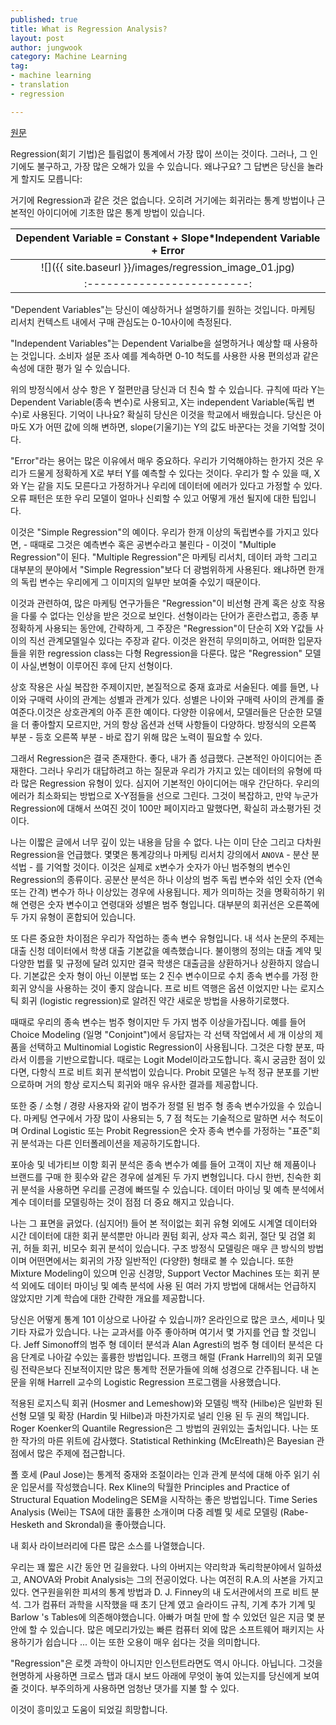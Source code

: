 ```yaml
---
published: true
title: What is Regression Analysis?
layout: post
author: jungwook
category: Machine Learning
tag:
- machine learning
- translation
- regression

---
```


[원문](http://www.datasciencecentral.com/profiles/blogs/what-is-regression-analysis)

Regression(회기 기법)은 틀림없이 통계에서 가장 많이 쓰이는 것이다. 그러나, 그 인기에도 불구하고, 가장 많은 오해가 있을 수 있습니다. 왜냐구요? 그 답변은 당신을 놀라게 할지도 모릅니다:

거기에 Regression과 같은 것은 없습니다. 오히려 거기에는 회귀라는 통계 방법이나 근본적인 아이디어에 기초한 많은 통계 방법이 있습니다. 


Dependent Variable = Constant + Slope*Independent Variable + Error         |
:-------------------------:|
![]({{ site.baseurl }}/images/regression_image_01.jpg)  |
:-------------------------:|

"Dependent Variables"는 당신이 예상하거나 설명하기를 원하는 것입니다. 마케팅 리서치 컨텍스트 내에서 구매 관심도는 0-10사이에 측정된다. 

"Independent Variables"는 Dependent Varialbe을 설명하거나 예상할 때 사용하는 것입니다. 소비자 설문 조사 예를 계속하면 0-10 척도를 사용한 사용 편의성과 같은 속성에 대한 평가 일 수 있습니다.

위의 방정식에서 상수 항은 Y 절편만큼 당신과 더 친숙 할 수 있습니다. 규칙에 따라 Y는 Dependent Variable(종속 변수)로 사용되고, X는 independent Variable(독립 변수)로 사용된다. 기억이 나나요? 확실히 당신은 이것을 학교에서 배웠습니다. 당신은 아마도 X가 어떤 값에 의해 변하면, slope(기울기)는 Y의 값도 바꾼다는 것을 기억할 것이다.

"Error"라는 용어는 많은 이유에서 매우 중요하다. 우리가 기억해야하는 한가지 것은 우리가 드물게 정확하게 X로 부터 Y를 예측할 수 있다는 것이다. 우리가 할 수 있을 때, X와 Y는 같을 지도 모른다고 가정하거나 우리에 데이터에 에러가 있다고 가정할 수 있다. 오류 패턴은 또한 우리 모델이 얼마나 신뢰할 수 있고 어떻게 개선 될지에 대한 팁입니다.

이것은 "Simple Regression"의 예이다. 우리가 한개 이상의 독립변수를 가지고 있다면, - 때때로 그것은 예측변수 혹은 공변수라고 불린다 - 이것이 "Multiple Regression"이 된다. "Multiple Regression"은 마케팅 리서치, 데이터 과학 그리고 대부분의 분야에서 "Simple Regression"보다 더 광범위하게 사용된다. 왜냐하면 한개의 독립 변수는 우리에게 그 이미지의 일부만 보여줄 수있기 때문이다.

이것과 관련하여, 많은 마케팅 연구가들은 "Regression"이 비선형 관계 혹은 상호 작용을 다룰 수 없다는 인상을 받은 것으로 보인다. 선형이라는 단어가 혼란스럽고, 종종 부정확하게 사용되는 동안에, 간략하게, 그 주장은 "Regression"이 단순히 X와 Y값들 사이의 직선 관계모델일수 있다는 주장과 같다. 이것은 완전히 무의미하고, 어떠한 입문자들을 위한 regression class는 다형 Regression을 다룬다. 많은 "Regression" 모델이 사실,변형이 이루어진 후에 단지 선형이다.

상호 작용은 사실 복잡한 주제이지만, 본질적으로 중재 효과로 서술된다. 예를 들면, 나이와 구매력 사이의 관계는 성별과 관계가 있다. 성별은 나이와 구매력 사이의 관계를 줄여준다.이것은 상호관계의 아주 흔한 예이다. 다양한 이유에서, 모델러들은 단순한 모델을 더 좋아할지 모르지만, 거의 항상 옵션과 선택 사항들이 다양하다. 방정식의 오른쪽 부분 - 등호 오른쪽 부분 - 바로 잡기 위해 많은 노력이 필요할 수 있다.

그래서 Regression은 결국 존재한다. 좋다, 내가 좀 성급했다. 근본적인 아이디어는 존재한다. 그러나 우리가 대답하려고 하는 질문과 우리가 가지고 있는 데이터의 유형에 따라 많은 Regression 유형이 있다. 심지어 기본적인 아이디어는 매우 간단하다. 우리의 에러가 최소화되는 방법으로 X-Y점들을 선으로 그린다. 그것이 복잡하고, 만약 누군가 Regression에 대해서 쓰여진 것이 100만 페이지라고 말했다면, 확실히 과소평가된 것이다.

나는 이짧은 글에서 너무 깊이 있는 내용을 담을 수 없다. 나는 이미 단순 그리고 다차원 Regression을 언급했다. 몇몇은 통계강의나 마케팅 리서치 강의에서 `ANOVA` - 분산 분석법 - 를 기억할 것이다. 이것은 실제로 x변수가 숫자가 아닌 범주형의 변수인 Regression의 종류이다. 공분산 분석은 하나 이상의 범주 독립 변수와 섞인 숫자 (연속 또는 간격) 변수가 하나 이상있는 경우에 사용됩니다. 제가 의미하는 것을 명확히하기 위해 연령은 숫자 변수이고 연령대와 성별은 범주 형입니다. 대부분의 회귀선은 오른쪽에 두 가지 유형이 혼합되어 있습니다.

또 다른 중요한 차이점은 우리가 작업하는 종속 변수 유형입니다. 내 석사 논문의 주제는 대출 신청 데이터에서 학생 대출 기본값을 예측했습니다. 불이행의 정의는 대출 계약 및 다양한 법률 및 규정에 달려 있지만 결국 학생은 대출금을 상환하거나 상환하지 않습니다. 기본값은 숫자 형이 아닌 이분법 또는 2 진수 변수이므로 수치 종속 변수를 가정 한 회귀 양식을 사용하는 것이 좋지 않습니다. 프로 비트 역행은 옵션 이었지만 나는 로지스틱 회귀 (logistic regression)로 알려진 약간 새로운 방법을 사용하기로했다.

때때로 우리의 종속 변수는 범주 형이지만 두 가지 범주 이상을가집니다. 예를 들어 Choice Modeling (일명 "Conjoint")에서 응답자는 각 선택 작업에서 세 개 이상의 제품을 선택하고 Multinomial Logistic Regression이 사용됩니다. 그것은 다항 분포, 따라서 이름을 기반으로합니다. 때로는 Logit Model이라고도합니다. 혹시 궁금한 점이 있다면, 다항식 프로 비트 회귀 분석법이 있습니다. Probit 모델은 누적 정규 분포를 기반으로하며 거의 항상 로지스틱 회귀와 매우 유사한 결과를 제공합니다.

또한 중 / 소형 / 경량 사용자와 같이 범주가 정렬 된 범주 형 종속 변수가있을 수 있습니다. 마케팅 연구에서 가장 많이 사용되는 5, 7 점 척도는 기술적으로 말하면 서수 척도이며 Ordinal Logistic 또는 Probit Regression은 숫자 종속 변수를 가정하는 "표준"회귀 분석과는 다른 인터폴레이션을 제공하기도합니다.

포아송 및 네가티브 이항 회귀 분석은 종속 변수가 예를 들어 고객이 지난 해 제품이나 브랜드를 구매 한 횟수와 같은 경우에 설계된 두 가지 변형입니다. 다시 한번, 친숙한 회귀 분석을 사용하면 우리를 곤경에 빠뜨릴 수 있습니다. 데이터 마이닝 및 예측 분석에서 계수 데이터를 모델링하는 것이 점점 더 중요 해지고 있습니다.

나는 그 표면을 긁었다. (심지어!) 들어 본 적이없는 회귀 유형 외에도 시계열 데이터와 시간 데이터에 대한 회귀 분석뿐만 아니라 퀀텀 회귀, 상자 콕스 회귀, 절단 및 검열 회귀, 허들 회귀, 비모수 회귀 분석이 있습니다. 구조 방정식 모델링은 매우 큰 방식의 방법이며 어떤면에서는 회귀의 가장 일반적인 (다양한) 형태로 볼 수 있습니다. 또한 Mixture Modeling이 있으며 인공 신경망, Support Vector Machines 또는 회귀 분석 외에도 데이터 마이닝 및 예측 분석에 사용 된 여러 가지 방법에 대해서는 언급하지 않았지만 기계 학습에 대한 간략한 개요를 제공합니다.

당신은 어떻게 통계 101 이상으로 나아갈 수 있습니까? 온라인으로 많은 코스, 세미나 및 기타 자료가 있습니다. 나는 교과서를 아주 좋아하며 여기서 몇 가지를 언급 ​​할 것입니다. Jeff Simonoff의 범주 형 데이터 분석과 Alan Agresti의 범주 형 데이터 분석은 다음 단계로 나아갈 수있는 훌륭한 방법입니다. 프랭크 해럴 (Frank Harrell)의 회귀 모델링 전략은보다 진보적이지만 많은 통계학 전문가들에 의해 성경으로 간주됩니다. 내 논문을 위해 Harrell 교수의 Logistic Regression 프로그램을 사용했습니다.

적용된 로지스틱 회귀 (Hosmer and Lemeshow)와 모델링 백작 (Hilbe)은 일반화 된 선형 모델 및 확장 (Hardin 및 Hilbe)과 마찬가지로 널리 인용 된 두 권의 책입니다. Roger Koenker의 Quantile Regression은 그 방법의 권위있는 출처입니다. 나는 또한 작가의 마른 위트에 감사했다. Statistical Rethinking (McElreath)은 Bayesian 관점에서 많은 주제에 접근합니다.

폴 호세 (Paul Jose)는 통계적 중재와 조절이라는 인과 관계 분석에 대해 아주 읽기 쉬운 입문서를 작성했습니다. Rex Kline의 탁월한 Principles and Practice of Structural Equation Modeling은 SEM을 시작하는 좋은 방법입니다. Time Series Analysis (Wei)는 TSA에 대한 훌륭한 소개이며 다중 레벨 및 세로 모델링 (Rabe-Hesketh and Skrondal)을 좋아했습니다.

내 회사 라이브러리에 다른 많은 소스를 나열했습니다.

우리는 꽤 짧은 시간 동안 먼 길을왔다. 나의 아버지는 약리학과 독리학분야에서 일하셨고, ANOVA와 Probit Analysis는 그의 전공이었다. 나는 여전히 R.A.의 사본을 가지고있다. 연구원을위한 피셔의 통계 방법과 D. J. Finney의 내 도서관에서의 프로 비트 분석. 그가 컴퓨터 과학을 시작했을 때 초기 단계 였고 슬라이드 규칙, 기계 추가 기계 및 Barlow 's Tables에 의존해야했습니다. 아빠가 며칠 만에 할 수 있었던 일은 지금 몇 분 안에 할 수 있습니다. 많은 메모리가있는 빠른 컴퓨터 외에 많은 소프트웨어 패키지는 사용하기가 쉽습니다 ... 이는 또한 오용이 매우 쉽다는 것을 의미합니다.

"Regression"은 로켓 과학이 아니지만 인스턴트라면도 역시 아니다. 아닙니다. 그것을 현명하게 사용하면 크로스 탭과 대시 보드 아래에 무엇이 놓여 있는지를 당신에게 보여줄 것이다. 부주의하게 사용하면 엄청난 댓가를 지불 할 수 있다.

이것이 흥미있고 도움이 되었길 희망합니다.
